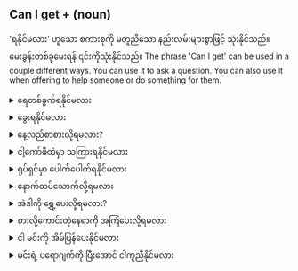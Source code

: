 ## Can I get + (noun)

'ရနိုင်မလား' ဟူသော စကားစုကို မတူညီသော နည်းလမ်းများစွာဖြင့် သုံးနိုင်သည်။ မေးခွန်းတစ်ခုမေးရန် ၎င်းကိုသုံးနိုင်သည်။
The phrase 'Can I get' can be used in a couple different ways. You can use it to ask a question.
You can also use it when offering to help someone or do something for them.

<details>
<summary>ရေတစ်ခွက်ရနိုင်မလား</summary>
"Can I get a cup of water?"
</details>
<details>
<summary>ခွေးရနိုင်မလား</summary>

"Can I get a dog?"
</details>
<details>
<summary>နေ့လည်စာစားလို့ရမလား?</summary>

"Can I get lunch?"
</details>
<details>
<summary>ငါ့ကော်ဖီထဲမှာ သကြားရနိုင်မလား</summary>

"Can I get sugar in my coffee?"
</details>
<details>
<summary>ရုပ်ရှင်မှာ ပေါက်ပေါက်ရနိုင်မလား</summary>

"Can I get popcorn at the movie?"
</details>

<details>
<summary>နောက်ထပ်သောက်လို့ရမလား</summary>
"Can I get you another drink?"
</details>
<details>
<summary>အဲဒါကို ရွှေ့ပေးလို့ရမလား?</summary>

"Can I help you move that?"
</details>
<details>
<summary>စားလို့ကောင်းတဲ့နေရာကို အကြံပေးလို့ရမလား</summary>

"Can I recommend a good place to eat?"
</details>
<details>
<summary>ငါ မင်းကို အိမ်ပြန်ပေးနိုင်မလား</summary>

"Can I take you home?"
</details>
<details>
<summary>မင်းရဲ့ ပရောဂျက်ကို ပြီးအောင် ငါကူညီနိုင်မလား</summary>

"Can I help you finish your project?"
</details>